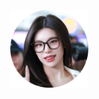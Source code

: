 <p align="center">
    <a href="https://www.google.com/search?q=Yeji+ITZY">
        <img width="125" src="bunder.png" alt="logo" />
    </a>
</p>
